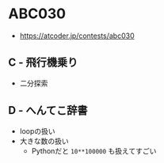 # ABC030
* https://atcoder.jp/contests/abc030


## C - 飛行機乗り
* 二分探索


## D - へんてこ辞書
* loopの扱い
* 大きな数の扱い
  - Pythonだと `10**100000` も扱えてすごい
